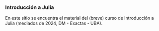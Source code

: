 ### Introducción a Julia

En este sitio se encuentra el material del (breve) curso de Introducción a Julia (mediados de 2024, DM - Exactas - UBA).

